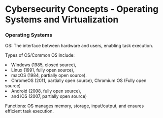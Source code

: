 

<h1>Cybersecurity Concepts - Operating Systems and Virtualization</h1>

<h3>Operating Systems</h3>
<p>OS: The interface between hardware and users, enabling task execution.</p>
<p>Types of OS/Common OS include: 
  <li>Windows (1985, closed source), </li> 
  <li>Linux (1991, fully open source),</li> 
  <li>macOS (1984, partially open source).</li> 
  <li>ChromeOS (2011, partially open source), Chromium OS (Fully open source)</li> 
  <li>Android (2008, fully open source),</li> 
  <li>and iOS (2007, partially open source)</li>
</p>
<p>Functions: OS manages memory, storage, input/output, and ensures efficient task execution.</p>
